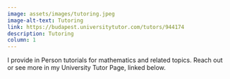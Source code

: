 ```yaml
---
image: assets/images/tutoring.jpeg
image-alt-text: Tutoring
link: https://budapest.universitytutor.com/tutors/944174
description: Tutoring
column: 1
---
```


I provide in Person tutorials for mathematics and related topics. Reach out or see more in my University Tutor Page, linked below.
